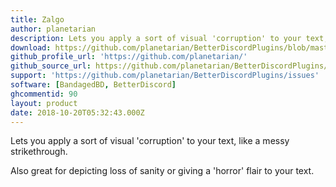 ```yaml
---
title: Zalgo
author: planetarian
description: Lets you apply a sort of visual 'corruption' to your text, like a messy strikethrough.
download: https://github.com/planetarian/BetterDiscordPlugins/blob/master/Zalgo.plugin.js
github_profile_url: 'https://github.com/planetarian/'
github_source_url: https://github.com/planetarian/BetterDiscordPlugins/blob/master/Zalgo.plugin.js
support: 'https://github.com/planetarian/BetterDiscordPlugins/issues'
software: [BandagedBD, BetterDiscord]
ghcommentid: 90
layout: product
date: 2018-10-20T05:32:43.000Z
---
```

Lets you apply a sort of visual 'corruption' to your text, like a messy strikethrough.

  Also great for depicting loss of sanity or giving a 'horror' flair to your
  text.